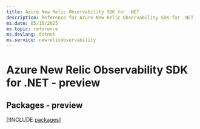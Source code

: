 ```yaml
---
title: Azure New Relic Observability SDK for .NET
description: Reference for Azure New Relic Observability SDK for .NET
ms.date: 05/16/2025
ms.topic: reference
ms.devlang: dotnet
ms.service: newrelicobservability
---
```

# Azure New Relic Observability SDK for .NET - preview
## Packages - preview
[!INCLUDE [packages](new-relic-observability-index.md)]